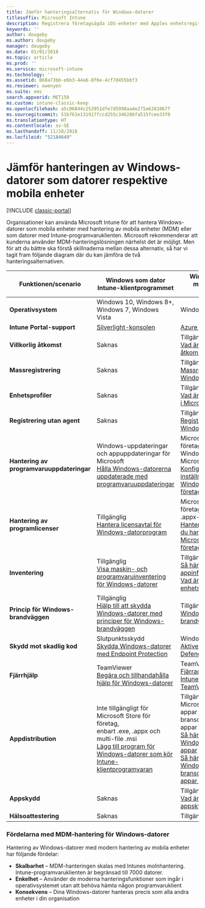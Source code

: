 ```yaml
---
title: Jämför hanteringsalternativ för Windows-datorer
titlesuffix: Microsoft Intune
description: Registrera företagsägda iOS-enheter med Apples enhetsregistreringsprogram (DEP) eller Apple Configurator.
keywords: ''
author: dougeby
ms.author: dougeby
manager: dougeby
ms.date: 01/01/2018
ms.topic: article
ms.prod: ''
ms.service: microsoft-intune
ms.technology: ''
ms.assetid: 068a73bb-e6b3-44a6-8f6e-4cf7d455bbf3
ms.reviewer: owenyen
ms.suite: ems
search.appverid: MET150
ms.custom: intune-classic-keep
ms.openlocfilehash: a5c06844c253951dfe7d5998aa4e275a6281067f
ms.sourcegitcommit: 51b763e131917fccd255c346286fa515fcee33f0
ms.translationtype: HT
ms.contentlocale: sv-SE
ms.lasthandoff: 11/20/2018
ms.locfileid: "52184649"
---
```

# <a name="compare-managing-windows-pcs-as-computers-or-mobile-devices"></a>Jämför hanteringen av Windows-datorer som datorer respektive mobila enheter

[!INCLUDE [classic-portal](includes/classic-portal.md)]

Organisationer kan använda Microsoft Intune för att hantera Windows-datorer som mobila enheter med hantering av mobila enheter (MDM) eller som datorer med Intune-programvaruklienten.  Microsoft rekommenderar att kunderna använder MDM-hanteringslösningen närhelst det är möjligt. Men för att du bättre ska förstå skillnaderna mellan dessa alternativ, så har vi tagit fram följande diagram där du kan jämföra de två hanteringsalternativen.

|**Funktionen/scenario** |**Windows som dator**<br>Intune-klientprogrammet | **Windows som mobil enhet**<br>MDM |
|--------------|-------------------------------|-------------------------------|
|**Operativsystem** |Windows 10, Windows 8+, Windows 7, Windows Vista | Windows 10+ |
|**Intune Portal-support** |[Silverlight-konsolen](https://manage.microsoft.com)|[Azure Portal](https://portal.azure.com) |
|**Villkorlig åtkomst**|Saknas|Tillgänglig <br>[Vad är villkorlig åtkomst?](conditional-access.md)|
|**Massregistrering**|Saknas|Tillgänglig <br>[Massregistrering för Windows-enheter](windows-bulk-enroll.md)|
|**Enhetsprofiler**|Saknas|Tillgänglig <br>[Vad är enhetsprofiler i Microsoft Intune?](device-profiles.md)|
|**Registrering utan agent**|Saknas |Tillgänglig<br>[Registrera Windows-enheter](windows-enroll.md)|
|**Hantering av programvaruuppdateringar**| Windows-uppdateringar och appuppdateringar för Microsoft<br>[Hålla Windows-datorerna uppdaterade med programvaruuppdateringar](keep-windows-pcs-up-to-date-with-software-updates-in-microsoft-intune.md)|Microsoft Store för företag för både Windows 10- och Microsoft-appar<br> [Konfigurera inställningar för Windows Update för företag](windows-update-for-business-configure.md) |
|**Hantering av programlicenser**|Tillgänglig <br>[Hantera licensavtal för Windows-datorprogram](manage-license-agreements-for-windows-pc-software-in-microsoft-intune.md)|Microsoft Store för företag (endast .appx-appar)<br>[Hantera appar som du har köpt från Microsoft Store för företag](windows-store-for-business.md)|
|**Inventering**|Tillgänglig <br>[Visa maskin- och programvaruinventering för Windows-datorer](view-hardware-and-software-inventory-for-windows-pcs-in-microsoft-intune.md)|Tillgänglig <br>[Så här övervakar du appinformation](apps-monitor.md)<br>[Vad är enhetshantering](device-management.md)|
|**Princip för Windows-brandväggen**|Tillgänglig <br>[Hjälp till att skydda Windows-datorer med principer för Windows-brandväggen](help-protect-windows-pcs-using-windows-firewall-policies-in-microsoft-intune.md) |Tillgänglig <br>[Windows Defender-brandvägg](endpoint-protection-windows-10.md#windows-defender-firewall)|
|**Skydd mot skadlig kod**|Slutpunktsskydd<br>[Skydda Windows-datorer med Endpoint Protection](help-secure-windows-pcs-with-endpoint-protection-for-microsoft-intune.md)|Windows försvarare<br>[Aktivera Windows Defender](advanced-threat-protection.md)|
|**Fjärrhjälp** |TeamViewer<br>[Begära och tillhandahålla hjälp för Windows-datorer](request-and-provide-remote-assistance-for-windows-pcs-in-microsoft-intune.md)|TeamViewer<br> [Fjärradministrera Intune-enheter med TeamViewer](device-profile-android-teamviewer.md) |
|**Appdistribution** | Inte tillgängligt för Microsoft Store för företag,<br>enbart .exe, .appx och multi-file .msi<br>[Lägg till program för Windows-datorer som kör Intune-klientprogramvaran](add-apps-for-windows-pcs-in-microsoft-intune.md)|Tillgängliga för Microsoft Store-appar och branschspecifika appar<br>[Så här lägger du till Windows Store-appar](store-apps-windows.md)<br>[Så här lägger du till Windows branschspecifika appar (LOB-appar)](lob-apps-windows.md)|
|**Appskydd**|Saknas|Tillgänglig <br>[Vad är appskyddsprinciper?](app-protection-policy.md)|
|**Hälsoattestering**|Saknas|Tillgänglig|


### <a name="advantages-of-mdm-windows-pc-management"></a>Fördelarna med MDM-hantering för Windows-datorer
Hantering av Windows-datorer med modern hantering av mobila enheter har följande fördelar:
- **Skalbarhet** – MDM-hanteringen skalas med Intunes molnhantering. Intune-programvaruklienten är begränsad till 7000 datorer.
- **Enkelhet** – Använder de moderna hanteringsfunktioner som ingår i operativsystemet utan att behöva hämta någon programvaruklient
- **Konsekvens** – Dina Windows-datorer hanteras precis som alla andra enheter i din organisation <!-- - **Cloud optimization** - -->
